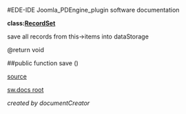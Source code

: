 #EDE-IDE Joomla_PDEngine_plugin
software documentation

**class:[RecordSet](../RecordSet.md)**



save all records from this->items into dataStorage

@return void

##public function save () 


[source](../../../site/models/model.php)

[sw.docs root](../)

*created by documentCreator*

